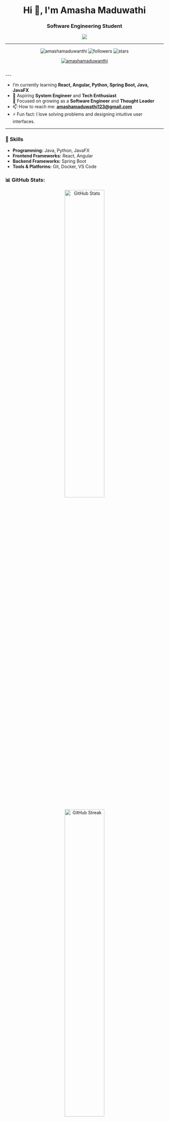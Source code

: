 <h1 align="center">Hi 👋, I'm Amasha Maduwathi</h1>
<h3 align="center">Software Engineering Student</h3>

<p align="center">
  <img src="https://readme-typing-svg.herokuapp.com?color=E22FE4&width=380&height=28&lines=Hi👋+I'm+Amasha+Maduwathi+...;Software+Engineering+Student+...;Exploring+Java+...;Learning+Something+New+Everyday...;Nice+To+Meet+You+...&center=true">
</p>

---

<p align="center">
  <img src="https://komarev.com/ghpvc/?username=amashamaduwanthi&label=Profile%20views&color=brightgreen&style=flat" alt="amashamaduwanthi" />
  <img src="https://img.shields.io/github/followers/amashamaduwanthi?label=Followers&style=social" alt="followers" />
  <img src="https://img.shields.io/github/stars/amashamaduwanthi?label=Stars" alt="stars" />
</p>
<p align="center"> 
  <a href="https://github.com/ryo-ma/github-profile-trophy"><img src="https://github-profile-trophy.vercel.app/?username=amashamaduwanthi&theme=darkhub&no-frame=true&row=1&column=6" alt="amashamaduwanthi" /></a> 
</p>
<p align="center">
  <a href="https://twitter.com/" target="blank">
    <img src="https://img.shields.io/twitter/follow/?logo=twitter&style=for-the-badge" alt="" />
  </a>
</p>
---

- I’m currently learning **React, Angular, Python, Spring Boot, Java, JavaFX**
- 💼 Aspiring **System Engineer** and **Tech Enthusiast**  
🎯 Focused on growing as a **Software Engineer** and **Thought Leader**  
- 📫 How to reach me: **amashamaduwathi123@gmail.com**  
- ⚡ Fun fact: I love solving problems and designing intuitive user interfaces.  

---

### 🚀 Skills
- **Programming:** Java, Python, JavaFX
- **Frontend Frameworks:** React, Angular
- **Backend Frameworks:** Spring Boot
- **Tools & Platforms:** Git, Docker, VS Code
### 📊 **GitHub Stats**:
<p align="center">
  <img src="https://github-readme-stats.vercel.app/api?username=amashamaduwanthi&show_icons=true&theme=tokyonight" alt="GitHub Stats" width="50%" />
</p>
<p align="center">
  <img src="https://github-readme-streak-stats.herokuapp.com/?user=amashamaduwanthi&theme=radical" alt="GitHub Streak" width="50%" />
</p>
<p align="center">
  <img src="https://github-readme-stats.vercel.app/api/top-langs/?username=amashamaduwanthi&layout=compact&theme=highcontrast" alt="Top Languages" width="50%" />
</p>
---
### ✍️ **Quote of the Day**:
<p align="center">
  <img src="https://quotes-github-readme.vercel.app/api?type=horizontal&theme=tokyonight" alt="Quote" />
</p>

---


